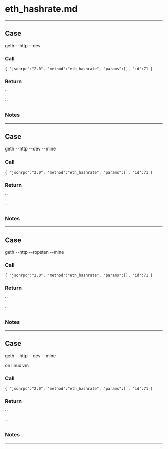 # eth_hashrate.md
---

## Case
  
geth --http --dev  
  
### Call

``
{
	"jsonrpc":"2.0",
	"method":"eth_hashrate",
	"params":[],
	"id":71
}
`` 

### Return

``

``

### Notes

 
 
---
## Case
  
geth --http --dev --mine

  
### Call

``
{
	"jsonrpc":"2.0",
	"method":"eth_hashrate",
	"params":[],
	"id":71
}
`` 

### Return

``

``

### Notes

 
 
---
## Case
  
geth --http --ropsten --mine
  
### Call

``
{
	"jsonrpc":"2.0",
	"method":"eth_hashrate",
	"params":[],
	"id":71
}
`` 

### Return

``

``

### Notes

 
 
---
## Case
  
geth --http --dev --mine

on linux vm
  
### Call

``
{
	"jsonrpc":"2.0",
	"method":"eth_hashrate",
	"params":[],
	"id":71
}
`` 

### Return

``

``

### Notes

 
 
---
